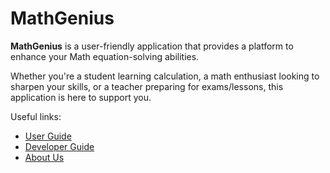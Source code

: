 # MathGenius

**MathGenius** is a user-friendly application that provides a platform to enhance your Math equation-solving abilities. 

Whether you're a student learning calculation, a math enthusiast looking to sharpen your skills, or a teacher preparing for exams/lessons, this application is here to support you.

Useful links:
* [User Guide](UserGuide.md)
* [Developer Guide](DeveloperGuide.md)
* [About Us](AboutUs.md)
